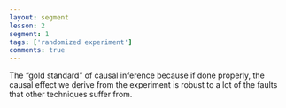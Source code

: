 ```yaml
---
layout: segment
lesson: 2
segment: 1
tags: ['randomized experiment']
comments: true
---
```

The “gold standard” of causal inference because if done properly, the causal effect we derive from the experiment is robust to a lot of the faults that other techniques suffer from. 


